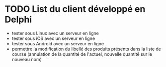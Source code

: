 # TODO List du client développé en Delphi

* tester sous Linux avec un serveur en ligne
* tester sous iOS avec un serveur en ligne
* tester sous Android avec un serveur en ligne
* permettre la modification du libellé des produits présents dans la liste de course (annulation de la quantité de l'actuel, nouvelle quantité sur le nouveau nom)
